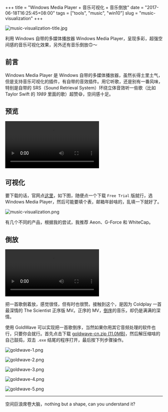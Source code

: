 +++
title = "Windows Media Player + 音乐可视化 + 音乐倒放"
date = "2017-06-18T16:25:45+08:00"
tags = ["tools", "music", "win10"]
slug = "music-visualization"
+++

![music-visualization-title.jpg](/images/music-visualization-title.jpg "音乐可视化")

利用 Windows 自带的多媒体播放器 Windows Media Player，呈现多彩，超强空间感的音乐可视化效果，另外还有音乐倒放🙃～

## 前言

Windows Media Player 是 Windows 自带的多媒体播放器，虽然长得土里土气，但是支持音乐可视化的插件，有自带的音效插件。用它听歌，还是别有一番风味，特别是自带的 SRS（Sound Retrieval System）环绕立体音效听一些歌（比如 Taylor Swift 的 *1989* 里面的歌）超赞😄，空间感十足。

## 预览

<video src="QmZ9hxcYpuxEeg7WvPLVbStQe2gT7pmXohJ1yk9ts5YfmP" controls></video>

## 可视化

要下载的话，官网点[这里](https://www.soundspectrum.com/)，如下图，随便点一个下载 `Free Trial` 版就行，选 Windows Media Player，然后可能要填个表，邮箱年龄啥的，乱填一下就好了。

![music-visualization.png](/images/music-visualization.png "下载界面")

有几个不同的产品，根据我的尝试，我推荐 Aeon、G-Force 和 WhiteCap。

## 倒放

<video src="QmX39UC8zQ7re5SV5p9vkvCbxwathk5rDAVqB8fcZJu2X4" controls></video>

把一首歌倒着放，感觉很怪，但有时也很赞。接触到这个，是因为 Coldplay 一首最深情的 The Scientist 正序版 MV。正序的 MV，[倒序](https://www.zhihu.com/question/19929125)的音乐，却仍是满满的深情。

使用 GoldWave 可以实现把一首歌倒序，当然如果你用其它音频处理的软件也行，只要你会就行。首先点击下载 <a href="/uploads/goldwave-cn.zip" target="_blank">goldwave-cn.zip (11.0MB)</a>，然后解压缩啥的自己鼓捣，双击 `.exe` 结尾的程序打开，最后按下列步骤操作。

![goldwave-1.png](/images/goldwave-1.png "打开文件")

![goldwave-2.png](/images/goldwave-2.png "选择文件")

![goldwave-3.png](/images/goldwave-3.png "选择成功")

![goldwave-4.png](/images/goldwave-4.png "效果 > 反向")

![goldwave-5.png](/images/goldwave-5.png "保存")

---

空间巨浪席卷大脑，nothing but a shape, can you understand it?
